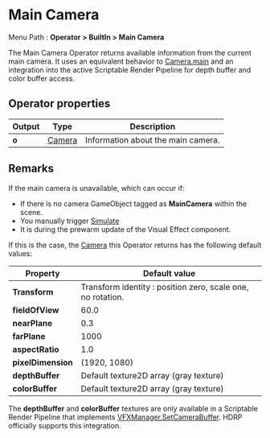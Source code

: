 # Main Camera

Menu Path : **Operator > BuiltIn > Main Camera**

The Main Camera Operator returns available information from the current main camera. It uses an equivalent behavior to [Camera.main](https://docs.unity3d.com/ScriptReference/Camera-main.html) and an integration into the active Scriptable Render Pipeline for depth buffer and color buffer access.

## Operator properties

| **Output** | **Type**                 | **Description**                    |
| ---------- | ------------------------ | ---------------------------------- |
| **o**      | [Camera](Type-Camera.md) | Information about the main camera. |

## Remarks

If the main camera is unavailable, which can occur if:

- If there is no camera GameObject tagged as **MainCamera** within the scene.
- You manually trigger [Simulate](https://docs.unity3d.com/Documentation/ScriptReference/VFX.VisualEffect.Simulate.html)
- It is during the prewarm update of the Visual Effect component.

If this is the case, the [Camera](Type-Camera.md) this Operator returns has the following default values:

| **Property**       | **Default value**                                           |
| ------------------ | ----------------------------------------------------------- |
| **Transform**      | Transform identity : position zero, scale one, no rotation. |
| **fieldOfView**    | 60.0                                                        |
| **nearPlane**      | 0.3                                                         |
| **farPlane**       | 1000                                                        |
| **aspectRatio**    | 1.0                                                         |
| **pixelDimension** | (1920, 1080)                                                |
| **depthBuffer**    | Default texture2D array (gray texture)                      |
| **colorBuffer**    | Default texture2D array (gray texture)                      |

The **depthBuffer** and **colorBuffer** textures are only available in a Scriptable Render Pipeline that implements [VFXManager.SetCameraBuffer](https://docs.unity3d.com/Documentation/ScriptReference/VFX.VFXManager.SetCameraBuffer.html). HDRP officially supports this integration.